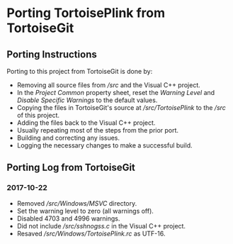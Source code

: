 # Porting TortoisePlink from TortoiseGit

## Porting Instructions

Porting to this project from TortoiseGit is done by:

- Removing all source files from _/src_ and the Visual C++ project.
- In the _Project Common_ property sheet, reset the _Warning Level_ and
  _Disable Specific Warnings_ to the default values.
- Copying the files in TortoiseGit's source at _/src/TortoisePlink_ to the _/src_ of this project.
- Adding the files back to the Visual C++ project.
- Usually repeating most of the steps from the prior port.
- Building and correcting any issues.
- Logging the necessary changes to make a successful build.

## Porting Log from TortoiseGit

### 2017-10-22

- Removed _/src/Windows/MSVC_ directory.
- Set the warning level to zero (all warnings off).
- Disabled 4703 and 4996 warnings.
- Did not include _/src/sshnogss.c_ in the Visual C++ project.
- Resaved _/src/Windows/TortoisePlink.rc_ as UTF-16.
